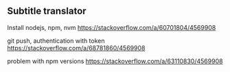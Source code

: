 ## Subtitle translator

Install nodejs, npm, nvm https://stackoverflow.com/a/60701804/4569908

git push, authentication with token https://stackoverflow.com/a/68781860/4569908

problem with npm versions https://stackoverflow.com/a/63110830/4569908